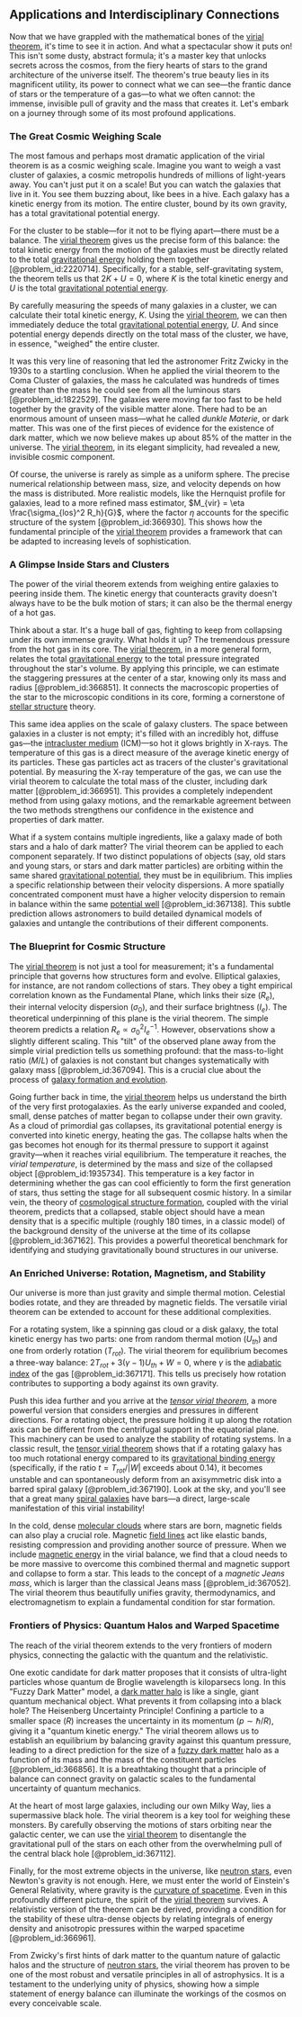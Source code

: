 ## Applications and Interdisciplinary Connections

Now that we have grappled with the mathematical bones of the [virial theorem](@article_id:145947), it's time to see it in action. And what a spectacular show it puts on! This isn't some dusty, abstract formula; it's a master key that unlocks secrets across the cosmos, from the fiery hearts of stars to the grand architecture of the universe itself. The theorem's true beauty lies in its magnificent utility, its power to connect what we can see—the frantic dance of stars or the temperature of a gas—to what we often cannot: the immense, invisible pull of gravity and the mass that creates it. Let's embark on a journey through some of its most profound applications.

### The Great Cosmic Weighing Scale

The most famous and perhaps most dramatic application of the virial theorem is as a cosmic weighing scale. Imagine you want to weigh a vast cluster of galaxies, a cosmic metropolis hundreds of millions of light-years away. You can't just put it on a scale! But you can watch the galaxies that live in it. You see them buzzing about, like bees in a hive. Each galaxy has a kinetic energy from its motion. The entire cluster, bound by its own gravity, has a total gravitational potential energy.

For the cluster to be stable—for it not to be flying apart—there must be a balance. The [virial theorem](@article_id:145947) gives us the precise form of this balance: the total kinetic energy from the motion of the galaxies must be directly related to the total [gravitational energy](@article_id:193232) holding them together [@problem_id:2220714]. Specifically, for a stable, self-gravitating system, the theorem tells us that $2K + U = 0$, where $K$ is the total kinetic energy and $U$ is the total [gravitational potential energy](@article_id:268544).

By carefully measuring the speeds of many galaxies in a cluster, we can calculate their total kinetic energy, $K$. Using the [virial theorem](@article_id:145947), we can then immediately deduce the total [gravitational potential energy](@article_id:268544), $U$. And since potential energy depends directly on the total mass of the cluster, we have, in essence, "weighed" the entire cluster.

It was this very line of reasoning that led the astronomer Fritz Zwicky in the 1930s to a startling conclusion. When he applied the virial theorem to the Coma Cluster of galaxies, the mass he calculated was hundreds of times greater than the mass he could see from all the luminous stars [@problem_id:1822529]. The galaxies were moving far too fast to be held together by the gravity of the visible matter alone. There had to be an enormous amount of unseen mass—what he called *dunkle Materie*, or dark matter. This was one of the first pieces of evidence for the existence of dark matter, which we now believe makes up about 85% of the matter in the universe. The [virial theorem](@article_id:145947), in its elegant simplicity, had revealed a new, invisible cosmic component.

Of course, the universe is rarely as simple as a uniform sphere. The precise numerical relationship between mass, size, and velocity depends on how the mass is distributed. More realistic models, like the Hernquist profile for galaxies, lead to a more refined mass estimator, $M_{vir} = \eta \frac{\sigma_{los}^2 R_h}{G}$, where the factor $\eta$ accounts for the specific structure of the system [@problem_id:366930]. This shows how the fundamental principle of the [virial theorem](@article_id:145947) provides a framework that can be adapted to increasing levels of sophistication.

### A Glimpse Inside Stars and Clusters

The power of the virial theorem extends from weighing entire galaxies to peering inside them. The kinetic energy that counteracts gravity doesn't always have to be the bulk motion of stars; it can also be the thermal energy of a hot gas.

Think about a star. It's a huge ball of gas, fighting to keep from collapsing under its own immense gravity. What holds it up? The tremendous pressure from the hot gas in its core. The [virial theorem](@article_id:145947), in a more general form, relates the total [gravitational energy](@article_id:193232) to the total pressure integrated throughout the star's volume. By applying this principle, we can estimate the staggering pressures at the center of a star, knowing only its mass and radius [@problem_id:366851]. It connects the macroscopic properties of the star to the microscopic conditions in its core, forming a cornerstone of [stellar structure](@article_id:135867) theory.

This same idea applies on the scale of galaxy clusters. The space between galaxies in a cluster is not empty; it's filled with an incredibly hot, diffuse gas—the [intracluster medium](@article_id:157788) (ICM)—so hot it glows brightly in X-rays. The temperature of this gas is a direct measure of the average kinetic energy of its particles. These gas particles act as tracers of the cluster's gravitational potential. By measuring the X-ray temperature of the gas, we can use the virial theorem to calculate the total mass of the cluster, including dark matter [@problem_id:366951]. This provides a completely independent method from using galaxy motions, and the remarkable agreement between the two methods strengthens our confidence in the existence and properties of dark matter.

What if a system contains multiple ingredients, like a galaxy made of both stars and a halo of dark matter? The virial theorem can be applied to each component separately. If two distinct populations of objects (say, old stars and young stars, or stars and dark matter particles) are orbiting within the same shared [gravitational potential](@article_id:159884), they must be in equilibrium. This implies a specific relationship between their velocity dispersions. A more spatially concentrated component must have a higher velocity dispersion to remain in balance within the same [potential well](@article_id:151646) [@problem_id:367138]. This subtle prediction allows astronomers to build detailed dynamical models of galaxies and untangle the contributions of their different components.

### The Blueprint for Cosmic Structure

The [virial theorem](@article_id:145947) is not just a tool for measurement; it's a fundamental principle that governs how structures form and evolve. Elliptical galaxies, for instance, are not random collections of stars. They obey a tight empirical correlation known as the Fundamental Plane, which links their size ($R_e$), their internal velocity dispersion ($\sigma_0$), and their surface brightness ($I_e$). The theoretical underpinning of this plane is the virial theorem. The simple theorem predicts a relation $R_e \propto \sigma_0^2 I_e^{-1}$. However, observations show a slightly different scaling. This "tilt" of the observed plane away from the simple virial prediction tells us something profound: that the mass-to-light ratio ($M/L$) of galaxies is not constant but changes systematically with galaxy mass [@problem_id:367094]. This is a crucial clue about the process of [galaxy formation and evolution](@article_id:160368).

Going further back in time, the [virial theorem](@article_id:145947) helps us understand the birth of the very first protogalaxies. As the early universe expanded and cooled, small, dense patches of matter began to collapse under their own gravity. As a cloud of primordial gas collapses, its gravitational potential energy is converted into kinetic energy, heating the gas. The collapse halts when the gas becomes hot enough for its thermal pressure to support it against gravity—when it reaches virial equilibrium. The temperature it reaches, the *virial temperature*, is determined by the mass and size of the collapsed object [@problem_id:1935734]. This temperature is a key factor in determining whether the gas can cool efficiently to form the first generation of stars, thus setting the stage for all subsequent cosmic history. In a similar vein, the theory of [cosmological structure formation](@article_id:159537), coupled with the virial theorem, predicts that a collapsed, stable object should have a mean density that is a specific multiple (roughly 180 times, in a classic model) of the background density of the universe at the time of its collapse [@problem_id:367162]. This provides a powerful theoretical benchmark for identifying and studying gravitationally bound structures in our universe.

### An Enriched Universe: Rotation, Magnetism, and Stability

Our universe is more than just gravity and simple thermal motion. Celestial bodies rotate, and they are threaded by magnetic fields. The versatile virial theorem can be extended to account for these additional complexities.

For a rotating system, like a spinning gas cloud or a disk galaxy, the total kinetic energy has two parts: one from random thermal motion ($U_{th}$) and one from orderly rotation ($T_{rot}$). The virial theorem for equilibrium becomes a three-way balance: $2T_{rot} + 3(\gamma-1)U_{th} + W = 0$, where $\gamma$ is the [adiabatic index](@article_id:141306) of the gas [@problem_id:367171]. This tells us precisely how rotation contributes to supporting a body against its own gravity.

Push this idea further and you arrive at the *[tensor virial theorem](@article_id:159378)*, a more powerful version that considers energies and pressures in different directions. For a rotating object, the pressure holding it up along the rotation axis can be different from the centrifugal support in the equatorial plane. This machinery can be used to analyze the stability of rotating systems. In a classic result, the [tensor virial theorem](@article_id:159378) shows that if a rotating galaxy has too much rotational energy compared to its [gravitational binding energy](@article_id:158559) (specifically, if the ratio $t = T_{rot}/|W|$ exceeds about 0.14), it becomes unstable and can spontaneously deform from an axisymmetric disk into a barred spiral galaxy [@problem_id:367190]. Look at the sky, and you'll see that a great many [spiral galaxies](@article_id:161543) have bars—a direct, large-scale manifestation of this virial instability!

In the cold, dense [molecular clouds](@article_id:160208) where stars are born, magnetic fields can also play a crucial role. Magnetic [field lines](@article_id:171732) act like elastic bands, resisting compression and providing another source of pressure. When we include [magnetic energy](@article_id:264580) in the virial balance, we find that a cloud needs to be more massive to overcome this combined thermal and magnetic support and collapse to form a star. This leads to the concept of a *magnetic Jeans mass*, which is larger than the classical Jeans mass [@problem_id:367052]. The virial theorem thus beautifully unifies gravity, thermodynamics, and electromagnetism to explain a fundamental condition for star formation.

### Frontiers of Physics: Quantum Halos and Warped Spacetime

The reach of the virial theorem extends to the very frontiers of modern physics, connecting the galactic with the quantum and the relativistic.

One exotic candidate for dark matter proposes that it consists of ultra-light particles whose quantum de Broglie wavelength is kiloparsecs long. In this "Fuzzy Dark Matter" model, a [dark matter halo](@article_id:157190) is like a single, giant quantum mechanical object. What prevents it from collapsing into a black hole? The Heisenberg Uncertainty Principle! Confining a particle to a smaller space ($R$) increases the uncertainty in its momentum ($p \sim \hbar/R$), giving it a "quantum kinetic energy." The virial theorem allows us to establish an equilibrium by balancing gravity against this quantum pressure, leading to a direct prediction for the size of a [fuzzy dark matter](@article_id:161335) halo as a function of its mass and the mass of the constituent particles [@problem_id:366856]. It is a breathtaking thought that a principle of balance can connect gravity on galactic scales to the fundamental uncertainty of quantum mechanics.

At the heart of most large galaxies, including our own Milky Way, lies a supermassive black hole. The virial theorem is a key tool for weighing these monsters. By carefully observing the motions of stars orbiting near the galactic center, we can use the [virial theorem](@article_id:145947) to disentangle the gravitational pull of the stars on each other from the overwhelming pull of the central black hole [@problem_id:367112].

Finally, for the most extreme objects in the universe, like [neutron stars](@article_id:139189), even Newton's gravity is not enough. Here, we must enter the world of Einstein's General Relativity, where gravity is the [curvature of spacetime](@article_id:188986). Even in this profoundly different picture, the spirit of the [virial theorem](@article_id:145947) survives. A relativistic version of the theorem can be derived, providing a condition for the stability of these ultra-dense objects by relating integrals of energy density and anisotropic pressures within the warped spacetime [@problem_id:366961].

From Zwicky's first hints of dark matter to the quantum nature of galactic halos and the structure of [neutron stars](@article_id:139189), the virial theorem has proven to be one of the most robust and versatile principles in all of astrophysics. It is a testament to the underlying unity of physics, showing how a simple statement of energy balance can illuminate the workings of the cosmos on every conceivable scale.